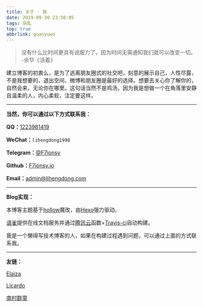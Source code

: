 ```yaml
---
title: 关于 · 我
date: 2019-09-30 23:50:05
tags: 杂乱
top: true
abbrlink: guanyuwo
---
```


> 没有什么比时间更具有说服力了，因为时间无需通知我们就可以改变一切。
>                                                                           -余华《活着》

建立博客的初衷么，是为了逃离朋友圈式的社交吧，刻意的展示自己，人性尽露，不是我想要的，退出空间、微博和朋友圈是最好的选择。想要去关心你了解你的，自然会来，无论你在哪里。这句话当然不是鸡汤，因为我是想做一个在角落里安静且温柔的人，内心柔软，注定要这样。

------

**当然，你可以通过以下方式联系我：**

**QQ：**[1223981419](http://wpa.qq.com/msgrd?v=3&uin=1223981419&site=qq&menu=yes "1223981419")

 **WeChat：**`lihengdong1998`

  **Telegram：**[@F7ionsy](https://t.me/F7ionsy "@F7ionsy")

  **Github：**[F7ionsy.io](https://github.com/F7ionsy "Github")

  **Email：**[admin@lihengdong.com](mailto:admin@lihengdong.com "admin@lihengdong.com")

------

 **Blog实现：**

 本博客主题基于[hollow](https://github.com/zchen9/hexo-theme-hollow)魔改，由[Hexo](https://hexo.io/zh-cn/)强力驱动。

[语雀](https://www.yuque.com/)提供在线文档服务并通过[腾讯云](https://cloud.tencent.com/)函数+[Travis-ci](https://travis-ci.org/)自动构建。

我是一个懒得写技术博客的人，如果在构建过程遇到问题，可以通过上面的方式联系我。

------

 **友链：**

[Elaiza](https://elaiza.pro)

[Licardo](https://licardo.cn/)

[南村群童](https://bo233.top/)
